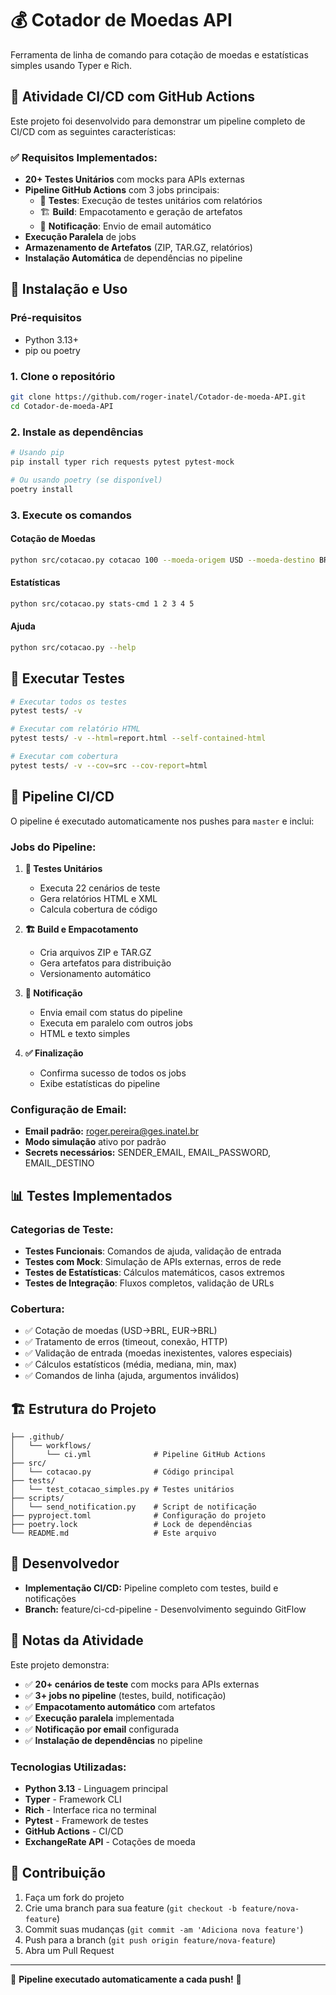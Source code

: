 # 💰 Cotador de Moedas API

Ferramenta de linha de comando para cotação de moedas e estatísticas simples usando Typer e Rich.

## 🎯 Atividade CI/CD com GitHub Actions

Este projeto foi desenvolvido para demonstrar um pipeline completo de CI/CD com as seguintes características:

### ✅ Requisitos Implementados:
- **20+ Testes Unitários** com mocks para APIs externas
- **Pipeline GitHub Actions** com 3 jobs principais:
  - 🧪 **Testes**: Execução de testes unitários com relatórios
  - 🏗️ **Build**: Empacotamento e geração de artefatos  
  - 📧 **Notificação**: Envio de email automático
- **Execução Paralela** de jobs
- **Armazenamento de Artefatos** (ZIP, TAR.GZ, relatórios)
- **Instalação Automática** de dependências no pipeline

## 🚀 Instalação e Uso

### Pré-requisitos
- Python 3.13+
- pip ou poetry

### 1. Clone o repositório
```bash
git clone https://github.com/roger-inatel/Cotador-de-moeda-API.git
cd Cotador-de-moeda-API
```

### 2. Instale as dependências
```bash
# Usando pip
pip install typer rich requests pytest pytest-mock

# Ou usando poetry (se disponível)
poetry install
```

### 3. Execute os comandos

#### Cotação de Moedas
```bash
python src/cotacao.py cotacao 100 --moeda-origem USD --moeda-destino BRL
```

#### Estatísticas
```bash
python src/cotacao.py stats-cmd 1 2 3 4 5
```

#### Ajuda
```bash
python src/cotacao.py --help
```

## 🧪 Executar Testes

```bash
# Executar todos os testes
pytest tests/ -v

# Executar com relatório HTML
pytest tests/ -v --html=report.html --self-contained-html

# Executar com cobertura
pytest tests/ -v --cov=src --cov-report=html
```

## 🔄 Pipeline CI/CD

O pipeline é executado automaticamente nos pushes para `master` e inclui:

### Jobs do Pipeline:
1. **🧪 Testes Unitários**
   - Executa 22 cenários de teste
   - Gera relatórios HTML e XML
   - Calcula cobertura de código

2. **🏗️ Build e Empacotamento**
   - Cria arquivos ZIP e TAR.GZ
   - Gera artefatos para distribuição
   - Versionamento automático

3. **📧 Notificação**
   - Envia email com status do pipeline
   - Executa em paralelo com outros jobs
   - HTML e texto simples

4. **✅ Finalização**
   - Confirma sucesso de todos os jobs
   - Exibe estatísticas do pipeline

### Configuração de Email:
- **Email padrão:** roger.pereira@ges.inatel.br
- **Modo simulação** ativo por padrão
- **Secrets necessários:** SENDER_EMAIL, EMAIL_PASSWORD, EMAIL_DESTINO

## 📊 Testes Implementados

### Categorias de Teste:
- **Testes Funcionais**: Comandos de ajuda, validação de entrada
- **Testes com Mock**: Simulação de APIs externas, erros de rede
- **Testes de Estatísticas**: Cálculos matemáticos, casos extremos
- **Testes de Integração**: Fluxos completos, validação de URLs

### Cobertura:
- ✅ Cotação de moedas (USD→BRL, EUR→BRL)
- ✅ Tratamento de erros (timeout, conexão, HTTP)
- ✅ Validação de entrada (moedas inexistentes, valores especiais)
- ✅ Cálculos estatísticos (média, mediana, min, max)
- ✅ Comandos de linha (ajuda, argumentos inválidos)

## 🏗️ Estrutura do Projeto

```
├── .github/
│   └── workflows/
│       └── ci.yml              # Pipeline GitHub Actions
├── src/
│   └── cotacao.py              # Código principal
├── tests/
│   └── test_cotacao_simples.py # Testes unitários
├── scripts/
│   └── send_notification.py    # Script de notificação
├── pyproject.toml              # Configuração do projeto
├── poetry.lock                 # Lock de dependências
└── README.md                   # Este arquivo
```

## 👥 Desenvolvedor

- **Implementação CI/CD:** Pipeline completo com testes, build e notificações
- **Branch:** feature/ci-cd-pipeline - Desenvolvimento seguindo GitFlow

## 📝 Notas da Atividade

Este projeto demonstra:
- ✅ **20+ cenários de teste** com mocks para APIs externas
- ✅ **3+ jobs no pipeline** (testes, build, notificação)  
- ✅ **Empacotamento automático** com artefatos
- ✅ **Execução paralela** implementada
- ✅ **Notificação por email** configurada
- ✅ **Instalação de dependências** no pipeline

### Tecnologias Utilizadas:
- **Python 3.13** - Linguagem principal
- **Typer** - Framework CLI
- **Rich** - Interface rica no terminal
- **Pytest** - Framework de testes
- **GitHub Actions** - CI/CD
- **ExchangeRate API** - Cotações de moeda

## 🤝 Contribuição

1. Faça um fork do projeto
2. Crie uma branch para sua feature (`git checkout -b feature/nova-feature`)
3. Commit suas mudanças (`git commit -am 'Adiciona nova feature'`)
4. Push para a branch (`git push origin feature/nova-feature`)
5. Abra um Pull Request

---

🚀 **Pipeline executado automaticamente a cada push!** 📧
